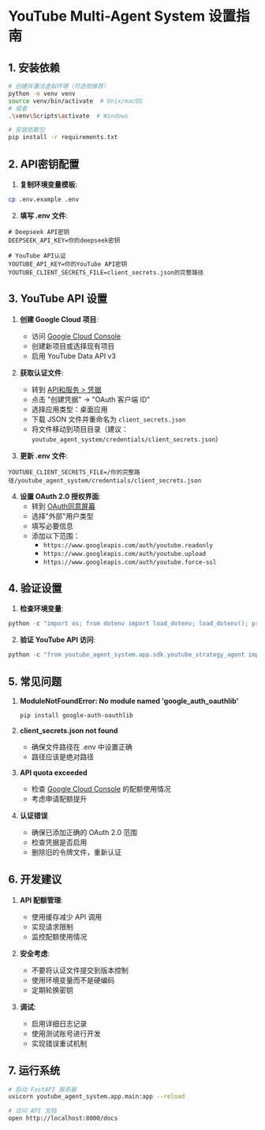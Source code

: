 # YouTube Multi-Agent System 设置指南

## 1. 安装依赖

```bash
# 创建并激活虚拟环境（可选但推荐）
python -m venv venv
source venv/bin/activate  # Unix/macOS
# 或者
.\venv\Scripts\activate  # Windows

# 安装依赖包
pip install -r requirements.txt
```

## 2. API密钥配置

1. **复制环境变量模板**:
```bash
cp .env.example .env
```

2. **填写 .env 文件**:
```env
# Deepseek API密钥
DEEPSEEK_API_KEY=你的deepseek密钥

# YouTube API认证
YOUTUBE_API_KEY=你的YouTube API密钥
YOUTUBE_CLIENT_SECRETS_FILE=client_secrets.json的完整路径
```

## 3. YouTube API 设置

1. **创建 Google Cloud 项目**:
   - 访问 [Google Cloud Console](https://console.cloud.google.com/)
   - 创建新项目或选择现有项目
   - 启用 YouTube Data API v3

2. **获取认证文件**:
   - 转到 [API和服务 > 凭据](https://console.cloud.google.com/apis/credentials)
   - 点击 "创建凭据" -> "OAuth 客户端 ID"
   - 选择应用类型：桌面应用
   - 下载 JSON 文件并重命名为 `client_secrets.json`
   - 将文件移动到项目目录（建议：`youtube_agent_system/credentials/client_secrets.json`）

3. **更新 .env 文件**:
```env
YOUTUBE_CLIENT_SECRETS_FILE=/你的完整路径/youtube_agent_system/credentials/client_secrets.json
```

4. **设置 OAuth 2.0 授权界面**:
   - 转到 [OAuth同意屏幕](https://console.cloud.google.com/apis/credentials/consent)
   - 选择"外部"用户类型
   - 填写必要信息
   - 添加以下范围：
     * `https://www.googleapis.com/auth/youtube.readonly`
     * `https://www.googleapis.com/auth/youtube.upload`
     * `https://www.googleapis.com/auth/youtube.force-ssl`

## 4. 验证设置

1. **检查环境变量**:
```python
python -c "import os; from dotenv import load_dotenv; load_dotenv(); print('YOUTUBE_API_KEY:', bool(os.getenv('YOUTUBE_API_KEY'))); print('CLIENT_SECRETS_FILE:', os.path.exists(os.getenv('YOUTUBE_CLIENT_SECRETS_FILE')))"
```

2. **验证 YouTube API 访问**:
```python
python -c "from youtube_agent_system.app.sdk.youtube_strategy_agent import YouTubeStrategyAgent; agent = YouTubeStrategyAgent(); print('YouTube API 连接成功')"
```

## 5. 常见问题

1. **ModuleNotFoundError: No module named 'google_auth_oauthlib'**
   ```bash
   pip install google-auth-oauthlib
   ```

2. **client_secrets.json not found**
   - 确保文件路径在 .env 中设置正确
   - 路径应该是绝对路径

3. **API quota exceeded**
   - 检查 [Google Cloud Console](https://console.cloud.google.com/) 的配额使用情况
   - 考虑申请配额提升

4. **认证错误**
   - 确保已添加正确的 OAuth 2.0 范围
   - 检查凭据是否启用
   - 删除旧的令牌文件，重新认证

## 6. 开发建议

1. **API 配额管理**:
   - 使用缓存减少 API 调用
   - 实现请求限制
   - 监控配额使用情况

2. **安全考虑**:
   - 不要将认证文件提交到版本控制
   - 使用环境变量而不是硬编码
   - 定期轮换密钥

3. **调试**:
   - 启用详细日志记录
   - 使用测试账号进行开发
   - 实现错误重试机制

## 7. 运行系统

```bash
# 启动 FastAPI 服务器
uvicorn youtube_agent_system.app.main:app --reload

# 访问 API 文档
open http://localhost:8000/docs
